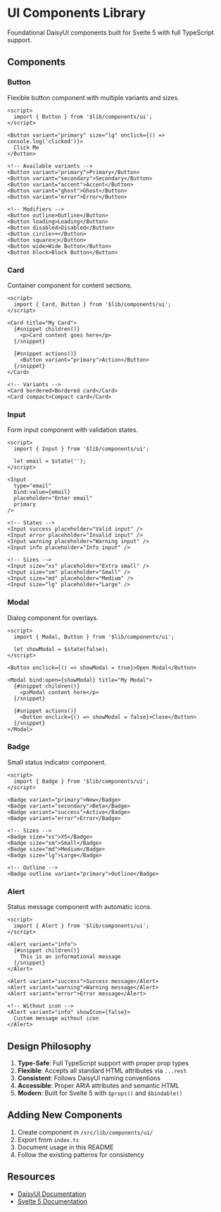 # UI Components Library

Foundational DaisyUI components built for Svelte 5 with full TypeScript support.

## Components

### Button
Flexible button component with multiple variants and sizes.

```svelte
<script>
  import { Button } from '$lib/components/ui';
</script>

<Button variant="primary" size="lg" onclick={() => console.log('clicked')}>
  Click Me
</Button>

<!-- Available variants -->
<Button variant="primary">Primary</Button>
<Button variant="secondary">Secondary</Button>
<Button variant="accent">Accent</Button>
<Button variant="ghost">Ghost</Button>
<Button variant="error">Error</Button>

<!-- Modifiers -->
<Button outline>Outline</Button>
<Button loading>Loading</Button>
<Button disabled>Disabled</Button>
<Button circle>+</Button>
<Button square>□</Button>
<Button wide>Wide Button</Button>
<Button block>Block Button</Button>
```

### Card
Container component for content sections.

```svelte
<script>
  import { Card, Button } from '$lib/components/ui';
</script>

<Card title="My Card">
  {#snippet children()}
    <p>Card content goes here</p>
  {/snippet}
  
  {#snippet actions()}
    <Button variant="primary">Action</Button>
  {/snippet}
</Card>

<!-- Variants -->
<Card bordered>Bordered card</Card>
<Card compact>Compact card</Card>
```

### Input
Form input component with validation states.

```svelte
<script>
  import { Input } from '$lib/components/ui';
  
  let email = $state('');
</script>

<Input 
  type="email" 
  bind:value={email}
  placeholder="Enter email"
  primary
/>

<!-- States -->
<Input success placeholder="Valid input" />
<Input error placeholder="Invalid input" />
<Input warning placeholder="Warning input" />
<Input info placeholder="Info input" />

<!-- Sizes -->
<Input size="xs" placeholder="Extra small" />
<Input size="sm" placeholder="Small" />
<Input size="md" placeholder="Medium" />
<Input size="lg" placeholder="Large" />
```

### Modal
Dialog component for overlays.

```svelte
<script>
  import { Modal, Button } from '$lib/components/ui';
  
  let showModal = $state(false);
</script>

<Button onclick={() => showModal = true}>Open Modal</Button>

<Modal bind:open={showModal} title="My Modal">
  {#snippet children()}
    <p>Modal content here</p>
  {/snippet}
  
  {#snippet actions()}
    <Button onclick={() => showModal = false}>Close</Button>
  {/snippet}
</Modal>
```

### Badge
Small status indicator component.

```svelte
<script>
  import { Badge } from '$lib/components/ui';
</script>

<Badge variant="primary">New</Badge>
<Badge variant="secondary">Beta</Badge>
<Badge variant="success">Active</Badge>
<Badge variant="error">Error</Badge>

<!-- Sizes -->
<Badge size="xs">XS</Badge>
<Badge size="sm">Small</Badge>
<Badge size="md">Medium</Badge>
<Badge size="lg">Large</Badge>

<!-- Outline -->
<Badge outline variant="primary">Outline</Badge>
```

### Alert
Status message component with automatic icons.

```svelte
<script>
  import { Alert } from '$lib/components/ui';
</script>

<Alert variant="info">
  {#snippet children()}
    This is an informational message
  {/snippet}
</Alert>

<Alert variant="success">Success message</Alert>
<Alert variant="warning">Warning message</Alert>
<Alert variant="error">Error message</Alert>

<!-- Without icon -->
<Alert variant="info" showIcon={false}>
  Custom message without icon
</Alert>
```

## Design Philosophy

1. **Type-Safe**: Full TypeScript support with proper prop types
2. **Flexible**: Accepts all standard HTML attributes via `...rest`
3. **Consistent**: Follows DaisyUI naming conventions
4. **Accessible**: Proper ARIA attributes and semantic HTML
5. **Modern**: Built for Svelte 5 with `$props()` and `$bindable()`

## Adding New Components

1. Create component in `/src/lib/components/ui/`
2. Export from `index.ts`
3. Document usage in this README
4. Follow the existing patterns for consistency

## Resources

- [DaisyUI Documentation](https://daisyui.com/components/)
- [Svelte 5 Documentation](https://svelte.dev/docs/svelte/overview)
